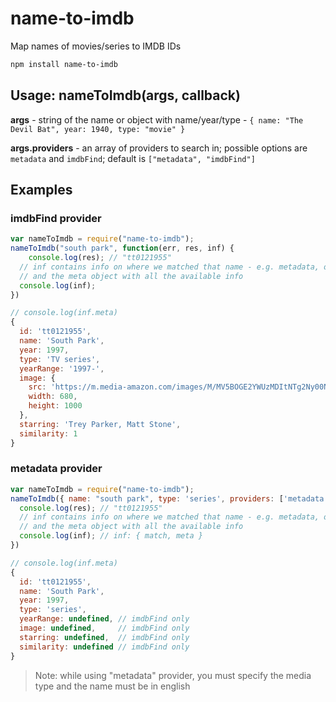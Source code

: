# name-to-imdb
Map names of movies/series to IMDB IDs

```bash
npm install name-to-imdb
```

## Usage: nameToImdb(args, callback)

**args** - string of the name or object with name/year/type - ``{ name: "The Devil Bat", year: 1940, type: "movie" }``

**args.providers** - an array of providers to search in; possible options are ``metadata`` and ``imdbFind``; default is ``["metadata", "imdbFind"]``

## Examples
### imdbFind provider
```js
var nameToImdb = require("name-to-imdb");
nameToImdb("south park", function(err, res, inf) { 
	console.log(res); // "tt0121955"
  // inf contains info on where we matched that name - e.g. metadata, or on imdb
  // and the meta object with all the available info
  console.log(inf);
})
```

```js
// console.log(inf.meta)
{
  id: 'tt0121955',
  name: 'South Park',
  year: 1997,
  type: 'TV series',
  yearRange: '1997-',
  image: {
    src: 'https://m.media-amazon.com/images/M/MV5BOGE2YWUzMDItNTg2Ny00NTUzLTlmZGYtNWMyNzVjMjQ3MThkXkEyXkFqcGdeQXVyNTA4NzY1MzY@._V1_.jpg',
    width: 680,
    height: 1000
  },
  starring: 'Trey Parker, Matt Stone',
  similarity: 1
}
```

### metadata provider

```js
var nameToImdb = require("name-to-imdb");
nameToImdb({ name: "south park", type: 'series', providers: ['metadata'] }, function (err, res, inf) {
  console.log(res); // "tt0121955"
  // inf contains info on where we matched that name - e.g. metadata, or on imdb
  // and the meta object with all the available info
  console.log(inf); // inf: { match, meta }
})
```

```js
// console.log(inf.meta)
{
  id: 'tt0121955',
  name: 'South Park',
  year: 1997,
  type: 'series',
  yearRange: undefined, // imdbFind only
  image: undefined,     // imdbFind only
  starring: undefined,  // imdbFind only
  similarity: undefined // imdbFind only
}
```

> Note: while using "metadata" provider, you must specify the media type and the name must be in english
